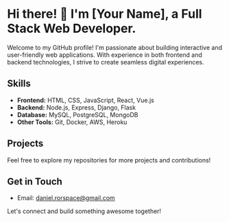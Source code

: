 # Hi there! 👋 I'm [Your Name], a Full Stack Web Developer.

Welcome to my GitHub profile! I'm passionate about building interactive and user-friendly web applications. With experience in both frontend and backend technologies, I strive to create seamless digital experiences.

## Skills

- **Frontend:** HTML, CSS, JavaScript, React, Vue.js
- **Backend:** Node.js, Express, Django, Flask
- **Database:** MySQL, PostgreSQL, MongoDB
- **Other Tools:** Git, Docker, AWS, Heroku

## Projects

Feel free to explore my repositories for more projects and contributions!

## Get in Touch

- Email: daniel.rorspace@gmail.com


Let's connect and build something awesome together!
